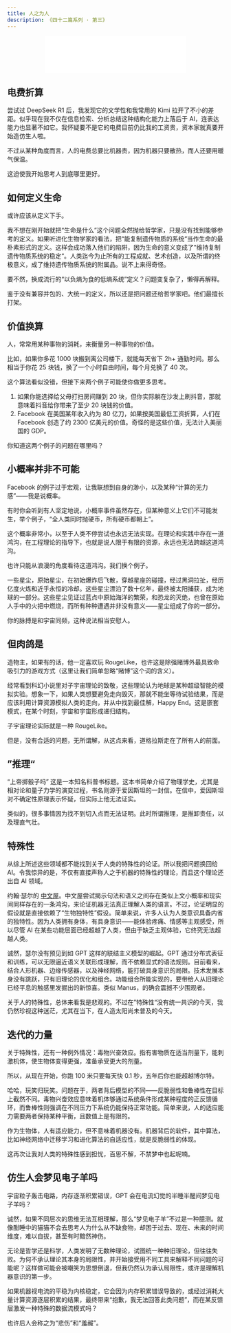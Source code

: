 ```yaml
---
title: 人之为人
description: 《四十二篇系列 · 第三》
---
```


<center>
  <iframe frameborder="no" border="0" marginwidth="0" marginheight="0" width=330 height=86 src="//music.163.com/outchain/player?type=2&id=22717915&auto=1&height=66"></iframe>
</center>

## 电费折算

尝试过 DeepSeek R1 后，我发现它的文学性和我常用的 Kimi 拉开了不小的差距。似乎现在我不仅在信息检索、分析总结这种结构化能力上落后于 AI，连表达能力也显著不如它。我怀疑要不是它的电费目前仍比我的工资贵，资本家就真要开始造仿生人啦。

不过从某种角度而言，人的电费总要比机器贵，因为机器只要散热，而人还要用暖气保温。

这迫使我开始思考人到底哪里更好。

## 如何定义生命

或许应该从定义下手。

我不想在刚开始就把“生命是什么”这个问题全然抛给哲学家，只是没有找到能够参考的定义。如果听进化生物学家的看法，把“能复制遗传物质的系统“当作生命的最朴素形式的定义。这样会成功落入他们的陷阱，因为生命的意义变成了”维持复制遗传物质系统的稳定“。人类迄今为止所有的工程成就、艺术创造，以及所谓的终极意义，成了维持遗传物质系统的附属品。说不上来得奇怪。

要不然，换成流行的“以负熵为食的低熵系统”定义？问题变复杂了，懒得再解释。

鉴于没有兼容并包的、大统一的定义，所以还是把问题还给哲学家吧。他们最擅长打架。

## 价值换算

人，常常用某种事物的消耗，来衡量另一种事物的价值。

比如，如果你多花 1000 块搬到离公司楼下，就能每天省下 2h+ 通勤时间。那么相当于你花 25 块钱，换了一个小时自由时间，每个月兑换了 40 次。

这个算法看似没错，但接下来两个例子可能使你做更多思考。

1. 如果你能选择给父母打扫房间赚到 20 块，但你实际躺在沙发上刷抖音，那就意味着抖音给你带来了至少 20 块钱的价值。
2. Facebook 在美国某年收入约为 80 亿刀，如果按美国最低工资折算，人们在 Facebook 创造了约 2300 亿美元的价值。奇怪的是这些价值，无法计入美丽国的 GDP。

你知道这两个例子的问题在哪里吗？

## 小概率并非不可能

Facebook 的例子过于宏观，让我联想到自身的渺小，以及某种“计算的无力感”——我是说概率。

有时你会听到有人坚定地说，小概率事件虽然存在，但某种意义上它们不可能发生，举个例子，“全人类同时抛硬币，所有硬币都朝上”。

这个概率非常小，以至于人类不停尝试也永远无法实现。在理论和实践中存在一道鸿沟，在工程理论的指导下，也就是说人限于有限的资源，永远也无法跨越这道鸿沟。

也许只能从浪漫的角度看待这道鸿沟。我们换个例子。

一些星尘，原始星尘，在初始爆炸后飞散，穿越星座的碰撞，经过黑洞拉扯，经历亿度火炼和近乎永恒的冷却。这些星尘漂泊了数十亿年，最终被太阳捕获，成为地球的一部分。这些星尘见证过蓝点中原始海洋的繁荣，和恐龙的灭绝，也曾在原始人手中的火把中燃烧，而所有种种遭遇并非没有意义——星尘组成了你的一部分。

你的脉搏是和宇宙同频，这种说法相当安慰人。

## 但肉鸽是

造物主，如果有的话，他一定喜欢玩 RougeLike，也许这是除强赌博外最具致命吸引力的游戏方式（这里让我们简单忽略“赌博”这个词的含义）。

经常看到科幻小说里对子宇宙理论的致敬，这些理论认为地球是某种超级智能的模拟实验。想象一下，如果人类想要避免走向毁灭，那就不能坐等待试验结果，而是应该利用计算资源模拟人类的走向，并从中找到最佳解，Happy End。这是嵌套模式，在某个时刻，宇宙和宇宙形成递归结构。

子宇宙理论实际就是一种 RougeLike。

但是，没有合适的问题，无所谓解，从这点来看，道格拉斯走在了所有人的前面。

## ”推理“

“上帝掷骰子吗” 这是一本知名科普书标题。这本书简单介绍了物理学史，尤其是相对论和量子力学的演变过程，书名则源于爱因斯坦的一封信。在信中，爱因斯坦对不确定性原理表示怀疑，但实际上他无法证实。

类似的，很多事情因为找不到切入点而无法证明。此时所谓推理，是推卸责任，以及理直气壮。

## 特殊性

从综上所述这些领域都不能找到关于人类的特殊性的论证。所以我把问题换回给 AI。令我惊异的是，不仅有直接声称人之于机器的特殊性的理论，而且这个理论还出自 AI 领域。

约翰·瑟尔的 [中文屋](https://www.bilibili.com/video/BV1mg41167wU)。中文屋尝试揭示句法和语义之间存在类似上文小概率和现实间同样存在的一条鸿沟，来论证机器无法真正理解人类的语言。不过，论证明显的假设就是直接依赖了“生物独特性”假设。简单来说，许多人认为人类意识具备内省的独特性。因为人类拥有身体，有具身意识——能体验疼痛、情感等主观感受，所以尽管 AI 在某些功能层面已经超越了人类，但由于缺乏主观体验，它终究无法超越人类。

诚然，瑟尔没有预见到如 GPT 这样的联结主义模型的崛起。GPT 通过分布式表征和训练，可以无限逼近语义关联形成理解，而不依赖显式的语法规则。目前看来，结合人形机器、边缘传感器，以及神经网络，能打破具身意识的局限。技术发展本身没有跳跃，只有旧理论的优化和组合。功能组合所能实现的，要带给人从旧理论已经平息的触感里发掘出的新惊喜。类似 Manus，的确会震撼不少围观者。

关于人的特殊性，总体来看我是悲观的。不过在”特殊性“没有统一共识的今天，我仍然珍视这种迷茫，尤其在当下，在人造太阳尚未普及的今天。

## 迭代的力量

关于特殊性，还有一种例外情况：毒物兴奋效应。指有害物质在适当剂量下，能刺激机体，使生物体变得更强，准备承受更大的剂量。

所以，从现在开始，你跑 100 米只要每天快 0.1 秒，五年后你也能超越博尔特。

哈哈，玩笑归玩笑。问题在于，两者背后模型的不同——反脆弱性和鲁棒性在目标上截然不同。毒物兴奋效应意味着机体够通过系统条件形成某种程度的正反馈循环，而鲁棒性则强调在不同压力下系统仍能保持正常功能。简单来说，人的适应能力需要两者保持某种平衡，且数值上是有限的。

作为生物体，人有适应能力，但不意味着机器没有。机器背后的软件，其中算法，比如神经网络中迁移学习和进化算法的自适应性，就是反脆弱性的体现。

这再次让我对人类的特殊性感到担忧，百思不解，不禁梦中也起呢喃。

## 仿生人会梦见电子羊吗

宇宙粒子轰击电路，内存逐渐积累错误，GPT 会在电流幻觉的半睡半醒间梦见电子羊吗？

诚然，如果不同层次的思维无法互相理解，那么“梦见电子羊”不过是一种臆测。就像酣睡中的猫猫不会去思考人为什么从不缺食物，却困于过去、现在、未来的时间维度，难以自拔，甚至有时黯然神伤。

无论是哲学还是科学，人类发明了无数种理论，试图统一种种旧理论，但往往失败。为何不承认理论其本身的局限性，并开始接受用不同工具来解释不同问题的可能呢？这样做可能会被嘲笑为思想倒退，但我仍然认为承认局限性，或许是理解机器意识的第一步。

如果机器视电流的平稳为内核稳定，它会因为内存积累错误导致的，或经过消耗大量计算资源逐层积累的结果，最终带来“抱歉，我无法回答此类问题”，而在某反馈层激发一种特殊的数据流模式吗？

也许后人会称之为“悲伤”和“羞赧”。
